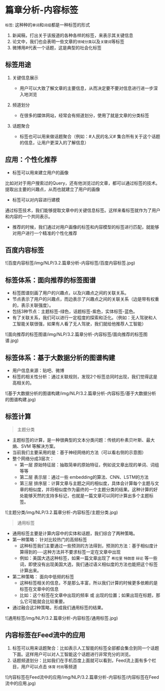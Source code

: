 # 篇章分析-内容标签

`标签`: 这种种的`单词`和`词组`都是一种标签的形式
1. 新闻稿，打出关于该报道的各种各样的标签，来表示其关键信息
2. 论文中，我们也会表明一些文章的`领域分类`以及`关键词`等标签
3. 微博用#代表一个话题，这是典型的社会化标签

## 标签用途

1. 关键信息展示
    * 用户可以大致了解文章的主要信息，从而决定要不要对信息进行进一步深入地浏览

2. 频道划分
    * 在很多的媒体网站，经常会有频道划分，使用了就是文章的分类标签

3. 话题聚合
    * 标签也可以用来做话题聚合（例如：#人民的名义# 集合所有关于这个话题的信息，让用户更深入的了解信息）

## 应用：个性化推荐

* 标签可以用来建立用户的画像

比如对对于用户搜索过的Query，还有他浏览过的文章，都可以通过标签的技术。提取出主要的兴趣点，从而也就建立了用户的画像

* 标签可以对内容进行建模

通过标签技术，我们能够提取文章中的关键信息标签。这样来看标签就作为了用户和内容的一个共同表示。

* 推荐的时候，我们通过对用户画像的标签和内容模型的标签进行匹配，就能够对用户进行一个精准的个性化推荐

## 百度内容标签

![百度内容标签/img/NLP/3.2.篇章分析-内容标签/百度内容标签.jpg)

## 标签体系：面向推荐的标签图谱

* 标签图谱刻画了用户的兴趣点，以及兴趣点之间的关联关系。
* 节点表示了用户的兴趣点，而边表示了兴趣点之间的关联关系（边是带有权重的，表示关联强度）。
* 包括3种节点：主题标签-绿色，话题标签-紫色，实体标签-蓝色。
* 有了关联关系，我们可以进行一定程度的探索和泛化。（例如：无人驾驶和人工智能关联很强，如果有人看了无人驾驶，我们就给他推荐人工智能）

![面向推荐的标签图谱/img/NLP/3.2.篇章分析-内容标签/面向推荐的标签图谱.jpg)

## 标签体系：基于大数据分析的图谱构建

* 用户信息来源：贴吧、微博
* 标签的相关性分析：通过关联规则，发现2个标签总同时出现，我们觉得这是高相关的。

![基于大数据分析的图谱构建/img/NLP/3.2.篇章分析-内容标签/基于大数据分析的图谱构建.jpg)

## 标签计算

> 主题分类

* 主题标签的计算，是一种很典型的文本分类问题：传统的朴素贝叶斯、最大熵、SVM 等解决方案。
* 当前我们主要采用的是：基于神经网络的方法（可以看右侧的示意图）
* 整个网络分成3层次：
    * 第一层 原始特征层：抽取简单的原始特征，例如说文章出现的单词、词组 等等
    * 第二层 表示层：通过一些 embedding的算法、CNN、LSTM的方法
    * 第三层 排序层：计算文章与主题之间的相似度，具体会计算每个主题与文章的相似度，并将相似度作为最终的一个主题分类的结果。这种计算的好处能够天然的支持多标记，也就是一篇文章可以同时计算出多个主题标签。

![主题分类/img/NLP/3.2.篇章分析-内容标签/主题分类.jpg)

> 通用标签

* 通用标签主要是计算内容中的实体和话题，我们综合了两种策略。
* 第一种策略： 针对比较热门的高频标签
    * 这种标签我们主要通过一些预测的方法得到，预测的方法：基于相似度计算得到的---这种方法并不要求标签一定在文章中出现
    * 例如：美国大选这种标签，如果一篇文章出现了 `希拉里` `特朗普` `辩论` 等一些词，即使没有出现美国大选，我们通过语义相似度的方法也能把这个标签计算出来。
* 第二种策略： 面向中低频的标签
    * 这种标签相关的信息，不是那么丰富，所以我们计算的时候更多依赖的是标签在文章中的信息
    * 比如：这个标签在文章中出现的频率 或 出现的位置；如果出现在标题，那么它可能就会比较重要。
* 通过融合这2种策略，形成我们通用标签的结果。

![通用标签/img/NLP/3.2.篇章分析-内容标签/通用标签.jpg)

## 内容标签在Feed流中的应用

1. 标签可以用来话题聚合：比如表示人工智能的标签全部都会集合到同一个话题下面。这样用户可以对人工智能这个话题进行非常充分的浏览。
2. 话题频道划分：比如我们在手机百度上面就可以看到，Feed流上面有多个栏目，用户可以点击 `体育` `时尚`等频道

![内容标签在Feed流中的应用/img/NLP/3.2.篇章分析-内容标签/内容标签在Feed流中的应用.jpg)
